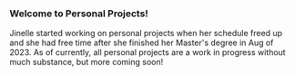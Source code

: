 ### Welcome to Personal Projects!

Jinelle started working on personal projects when her schedule freed up and she had free time after she finished her Master's degree in Aug of 2023. As of currently, 
all personal projects are a work in progress without much substance, but more coming soon!
